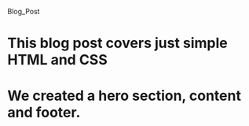 Blog_Post

# This blog post covers just simple HTML and CSS

# We created a hero section, content and footer.

